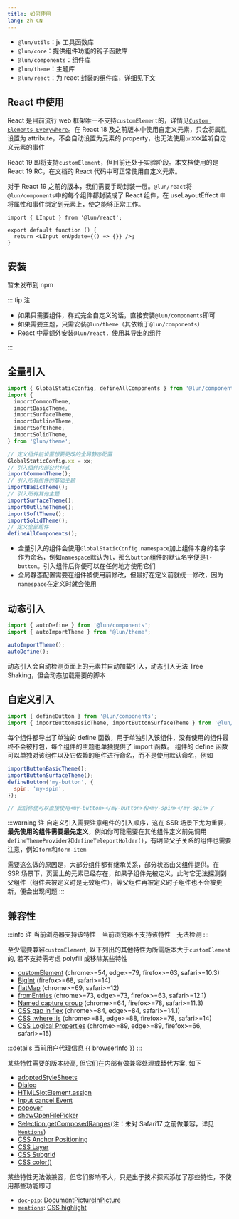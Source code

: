 ```yaml
---
title: 如何使用
lang: zh-CN
---
```


- `@lun/utils`：js 工具函数库
- `@lun/core`：提供组件功能的钩子函数库
- `@lun/components`：组件库
- `@lun/theme`：主题库
- `@lun/react`：为 react 封装的组件库，详细见下文

## React 中使用

React 是目前流行 web 框架唯一不支持`customElement`的，详情见[`Custom Elements Everywhere`](https://custom-elements-everywhere.com/)。在 React 18 及之前版本中使用自定义元素，只会将属性设置为 attribute，不会自动设置为元素的 property，也无法使用`onXXX`监听自定义元素的事件

React 19 即将支持`customElement`，但目前还处于实验阶段。本文档使用的是 React 19 RC，在文档的 React 代码中可正常使用自定义元素。

对于 React 19 之前的版本，我们需要手动封装一层。`@lun/react`将`@lun/components`中的每个组件都封装成了 React 组件，在 useLayoutEffect 中将属性和事件绑定到元素上，使之能够正常工作。

```tsx
import { LInput } from '@lun/react';

export default function () {
  return <LInput onUpdate={() => {}} />;
}
```

## 安装

暂未发布到 npm

::: tip 注

- 如果只需要组件，样式完全自定义的话，直接安装`@lun/components`即可
- 如果需要主题，只需安装`@lun/theme`（其依赖于`@lun/components`）
- React 中需额外安装`@lun/react`，使用其导出的组件

:::

## 全量引入

```js
import { GlobalStaticConfig, defineAllComponents } from '@lun/components';
import {
  importCommonTheme,
  importBasicTheme,
  importSurfaceTheme,
  importOutlineTheme,
  importSoftTheme,
  importSolidTheme,
} from '@lun/theme';

// 定义组件前设置想要更改的全局静态配置
GlobalStaticConfig.xx = xx;
// 引入组件内部公共样式
importCommonTheme();
// 引入所有组件的基础主题
importBasicTheme();
// 引入所有其他主题
importSurfaceTheme();
importOutlineTheme();
importSoftTheme();
importSolidTheme();
// 定义全部组件
defineAllComponents();
```

- 全量引入的组件会使用`GlobalStaticConfig.namespace`加上组件本身的名字作为命名，例如`namespace`默认为`l`，那么`button`组件的默认名字便是`l-button`。引入组件后你便可以在任何地方使用它们
- 全局静态配置需要在组件被使用前修改，但最好在定义前就统一修改，因为`namespace`在定义时就会使用

## 动态引入

```js
import { autoDefine } from '@lun/components';
import { autoImportTheme } from '@lun/theme';

autoImportTheme();
autoDefine();
```

动态引入会自动检测页面上的元素并自动加载引入，动态引入无法 Tree Shaking，但会动态加载需要的脚本

## 自定义引入

```js
import { defineButton } from '@lun/components';
import { importButtonBasicTheme, importButtonSurfaceTheme } from '@lun/theme';
```

每个组件都导出了单独的 define 函数，用于单独引入该组件，没有使用的组件最终不会被打包，每个组件的主题也单独提供了 import 函数。
组件的 define 函数可以单独对该组件以及它依赖的组件进行命名，而不是使用默认命名，例如

```js
importButtonBasicTheme();
importButtonSurfaceTheme();
defineButton('my-button', {
  spin: 'my-spin',
});

// 此后你便可以直接使用<my-button></my-button>和<my-spin></my-spin>了
```

:::warning 注
自定义引入需要注意组件的引入顺序，这在 SSR 场景下尤为重要，**最先使用的组件需要最先定义**，例如你可能需要在其他组件定义前先调用`defineThemeProvider`和`defineTeleportHolder()`，有明显父子关系的组件也需要注意，例如`form`和`form-item`

需要这么做的原因是，大部分组件都有继承关系，部分状态由父组件提供。在 SSR 场景下，页面上的元素已经存在，如果子组件先被定义，此时它无法探测到父组件（组件未被定义时是无效组件），等父组件再被定义时子组件也不会被更新，便会出现问题
:::

## 兼容性

:::info 注
<Support :is="true" /> 当前浏览器支持该特性
<Support :is="false" style="margin-left: 10px;" /> 当前浏览器不支持该特性
<l-icon name="help" style="margin-left: 10px;" /> 无法检测
:::

至少需要兼容`customElement`, 以下列出的其他特性为所需版本大于`customElement`的, 若不支持需考虑 polyfill 或移除某些特性

- [customElement](https://caniuse.com/?search=customElement) (chrome>=54, edge>=79, firefox>=63, safari>=10.3)
- [BigInt](https://caniuse.com/?search=BigInt) (firefox>=68, safari>=14)
- [flatMap](https://caniuse.com/?search=flatMap) (chrome>=69, safari>=12)
- [fromEntries](https://caniuse.com/?search=fromEntries) (chrome>=73, edge>=73, firefox>=63, safari>=12.1)
- [Named capture group](https://caniuse.com/?search=Named%20capture%20group) (chrome>=64, firefox>=78, safari>=11.3)
- [CSS gap in flex](https://caniuse.com/?search=flex-gap) (chrome>=84, edge>=84, safari>=14.1)
- [CSS :where :is](https://caniuse.com/?search=where) (chrome>=88, edge>=88, firefox>=78, safari>=14)
- [CSS Logical Properties](https://caniuse.com/?search=CSS%20Logical%20Properties) (chrome>=89, edge>=89, firefox>=66, safari>=15)

:::details 当前用户代理信息
{{ browserInfo }}
:::

某些特性需要的版本较高, 但它们在内部有做兼容处理或替代方案, 如下

- <Support is="adoptedStyleSheets" /> [adoptedStyleSheets](https://caniuse.com/?search=adoptedStyleSheets)
- <Support is="Dialog" /> [Dialog](https://caniuse.com/?search=Dialog)
- <Support is="slotAssign" /> [HTMLSlotElement.assign](https://caniuse.com/?search=HTMLSlotElement.assign)
- <Support is="inputCancel" /> [Input cancel Event](https://caniuse.com/?search=HTMLInputElement%20cancel)
- <Support is="popover" /> [popover](https://caniuse.com/?search=popover)
- <Support is="showOpenFilePicker" /> [showOpenFilePicker](https://caniuse.com/?search=showOpenFilePicker)
- <Support is="getComposedRanges" /> [Selection.getComposedRanges](https://caniuse.com/?search=getComposedRanges)(注：未对 Safari17 之前做兼容，详见[`Mentions`](/components/mentions/))
- <Support is="anchorPosition" /> [CSS Anchor Positioning](https://caniuse.com/?search=anchor%20position)
- <Support is="layer" /> [CSS Layer](https://caniuse.com/?search=layer)
- <Support is="subgrid" /> [CSS Subgrid](https://caniuse.com/?search=Subgrid)
- <Support is="color" /> [CSS color()](<https://caniuse.com/?search=color()>)

某些特性无法做兼容，但它们影响不大，只是出于技术探索添加了那些特性，不使用那些功能即可

- <Support is="docPip" /> [`doc-pip`](/components/doc-pip/): [DocumentPictureInPicture](https://caniuse.com/?search=DocumentPictureInPicture)
- <Support is="highlight" /> [`mentions`](/components/mentions/): [CSS highlight](https://caniuse.com/?search=highlight)

<script setup>
  import { inBrowser } from '@lun/utils';
  const browserInfo = inBrowser ? navigator.userAgent : '';
</script>
